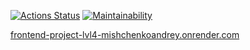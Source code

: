 [![Actions Status](https://github.com/mishchenkoandrey/frontend-project-lvl4/workflows/hexlet-check/badge.svg)](https://github.com/mishchenkoandrey/frontend-project-lvl4/actions)
[![Maintainability](https://api.codeclimate.com/v1/badges/497bbc6030986dd6850f/maintainability)](https://codeclimate.com/github/mishchenkoandrey/frontend-project-lvl4/maintainability)

[frontend-project-lvl4-mishchenkoandrey.onrender.com](https://frontend-project-lvl4-mishchenkoandrey.onrender.com/)

